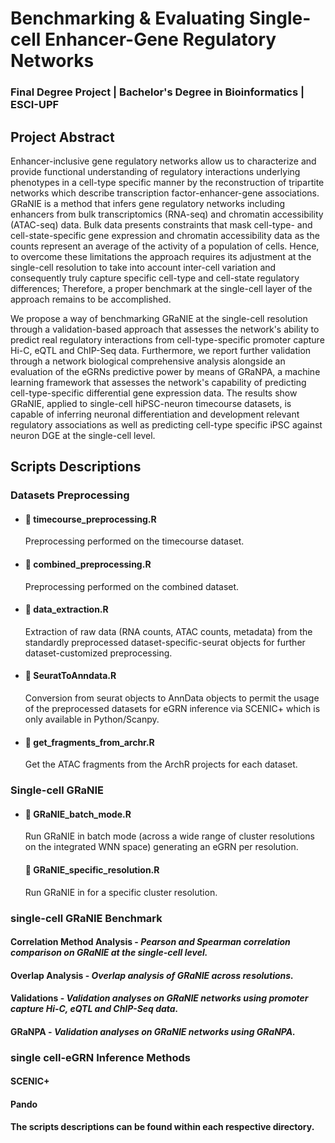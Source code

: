 # Benchmarking & Evaluating Single-cell Enhancer-Gene Regulatory Networks 

### Final Degree Project | Bachelor's Degree in Bioinformatics | ESCI-UPF

## Project Abstract

Enhancer-inclusive gene regulatory networks allow us to characterize and provide functional understanding of regulatory interactions underlying phenotypes in a cell-type specific manner by the reconstruction of tripartite networks which describe transcription factor-enhancer-gene associations. GRaNIE is a method that infers gene regulatory networks including enhancers from bulk transcriptomics (RNA-seq) and chromatin accessibility (ATAC-seq) data. Bulk data presents constraints that mask cell-type- and cell-state-specific gene expression and chromatin accessibility data as the counts represent an average of the activity of a population of cells. Hence, to overcome these limitations the approach requires its adjustment at the single-cell resolution to take into account inter-cell variation and consequently truly capture specific cell-type and cell-state regulatory differences; Therefore, a proper benchmark at the single-cell layer of the approach remains to be accomplished. 

We propose a way of benchmarking GRaNIE at the single-cell resolution through a validation-based approach that assesses the network's ability to predict real regulatory interactions from cell-type-specific promoter capture Hi-C, eQTL and ChIP-Seq data. Furthermore, we report further validation through a network biological comprehensive analysis alongside an evaluation of the eGRNs predictive power by means of GRaNPA, a machine learning framework that assesses the network's capability of  predicting cell-type-specific differential gene expression data. The results show GRaNIE, applied to single-cell hiPSC-neuron timecourse datasets, is capable of inferring neuronal differentiation and development relevant regulatory associations as well as predicting cell-type specific iPSC against neuron DGE at the single-cell level. 

## Scripts Descriptions
### Datasets Preprocessing
* #### :page_facing_up: **timecourse_preprocessing.R**
  Preprocessing performed on the timecourse dataset.
* #### :page_facing_up: **combined_preprocessing.R**
  Preprocessing performed on the combined dataset.
* #### :page_facing_up: **data_extraction.R**
  Extraction of raw data (RNA counts, ATAC counts, metadata) from the standardly preprocessed dataset-specific-seurat objects for further dataset-customized preprocessing.
* #### :page_facing_up: **SeuratToAnndata.R**
  Conversion from seurat objects to AnnData objects to permit the usage of the preprocessed datasets for eGRN inference via SCENIC+ which is only available in Python/Scanpy.
* #### :page_facing_up: **get_fragments_from_archr.R**
  Get the ATAC fragments from the ArchR projects for each dataset.

### Single-cell GRaNIE
* #### :page_facing_up: **GRaNIE_batch_mode.R**
  Run GRaNIE in batch mode (across a wide range of cluster resolutions on the integrated WNN space) generating an eGRN per resolution.
  #### :page_facing_up: **GRaNIE_specific_resolution.R**
  Run GRaNIE in for a specific cluster resolution. 
### single-cell GRaNIE Benchmark
#### Correlation Method Analysis - *Pearson and Spearman correlation comparison on GRaNIE at the single-cell level.*
#### Overlap Analysis - *Overlap analysis of GRaNIE across resolutions.*
#### Validations - *Validation analyses on GRaNIE networks using promoter capture Hi-C, eQTL and ChIP-Seq data.*
#### GRaNPA - *Validation analyses on GRaNIE networks using GRaNPA.*
### single cell-eGRN Inference Methods
#### SCENIC+
#### Pando



**The scripts descriptions can be found within each respective directory.** 


